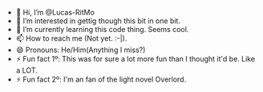 - 👋 Hi, I’m @Lucas-RitMo
- 👀 I’m interested in gettig though this bit in one bit.
- 🌱 I’m currently learning this code thing. Seems cool.
- 📫 How to reach me (Not yet. :-|).
- 😄 Pronouns: He/Him(Anything I miss?)
- ⚡ Fun fact 1º: This was for sure a lot more fun than I thought it'd be. Like a LOT.
- ⚡ Fun fact 2º: I'm an fan of the light novel Overlord.
<!---
Lucas-RitMo/Lucas-RitMo is a ✨ special ✨ repository because its `README.md` (this file) appears on your GitHub profile.
You can click the Preview link to take a look at your changes.
--->
